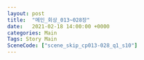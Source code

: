 ```yaml
---
layout: post
title:  "메인_회상_013~028장"
date:   2021-02-18 14:00:00 +0000
categories: Main
Tags: Story Main
SceneCode: ["scene_skip_cp013-028_q1_s10"]
---
```

